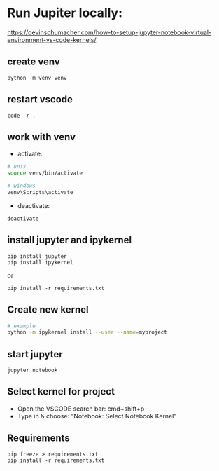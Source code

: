 # Run Jupiter locally:

https://devinschumacher.com/how-to-setup-jupyter-notebook-virtual-environment-vs-code-kernels/

## create venv

```
python -m venv venv
```

## restart vscode

```
code -r .
```

## work with venv

- activate:

```bash
# unix
source venv/bin/activate

# windows
venv\Scripts\activate
```

- deactivate:

```
deactivate
```

## install jupyter and ipykernel

```
pip install jupyter
pip install ipykernel
```

or

```
pip install -r requirements.txt
```

## Create new kernel

```bash
# example
python -m ipykernel install --user --name=myproject
```

## start jupyter

```
jupyter notebook
```

## Select kernel for project

- Open the VSCODE search bar: cmd+shift+p
- Type in & choose: “Notebook: Select Notebook Kernel”

## Requirements

```
pip freeze > requirements.txt
pip install -r requirements.txt
```

